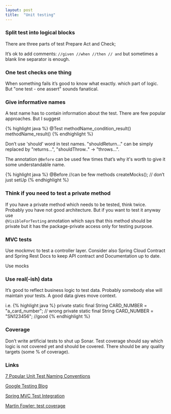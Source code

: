 ```yaml
---
layout: post
title:  "Unit testing"
---
```


### Split test into logical blocks 
There are three parts of test Prepare Act and Check;

It’s ok to add comments:
`//given //when //then // and`
but sometimes a blank line separator is enough.

### One test checks one thing
When something fails it’s good to know what exactly. which part of logic. 
But "one test - one assert" sounds fanatical.

### Give informative names
A test name has to contain information about the test. There are few popular approaches. But I suggest

{% highlight java %}
@Test
methodName_condition_result()
methodName_result()
{% endhighlight %}

Don’t use 'should' word in test names. "shouldReturn..." can be simply replaced by "returns...", "shouldThrow.." -> "throws...".

The annotation `@Before` can be used few times that’s why it's worth to give it some understandable name.

{% highlight java %}
@Before //can be few methods
createMocks(); // don’t just setUp
{% endhighlight %}

### Think if you need to test a private method
If you have a private method which needs to be tested, think twice. 
Probably you have not good architecture. But if you want to test it anyway use  
`@VisibleForTesting` annotation which says that this method should be private but it has the package-private access only for testing purpose. 

### MVC tests
Use mockmvc to test a controller layer. 
Consider also Spring Cloud Contract and Spring Rest Docs to keep API contract and Documentation up to date.


Use mocks

### Use real(-ish) data
It’s good to reflect business logic to test data. Probably somebody else will maintain your tests. 
A good data gives move context.

i.e. 
{% highlight java %}
private static final String CARD_NUMBER = "a_card_number"; // wrong
private static final String CARD_NUMBER = "SN123456"; //good
{% endhighlight %}

### Coverage
Don’t write artificial tests to shut up Sonar. 
Test coverage should say which logic is not covered yet and should be covered. There should be any quality targets (some % of coverage).

### Links
[7 Popular Unit Test Naming Conventions](https://dzone.com/articles/7-popular-unit-test-naming)

[Google Testing Blog](https://testing.googleblog.com)

[Spring MVC Test Integration](https://docs.spring.io/spring-security/site/docs/current/reference/html/test-mockmvc.html)

[Martin Fowler: test coverage](https://martinfowler.com/bliki/TestCoverage.html)

